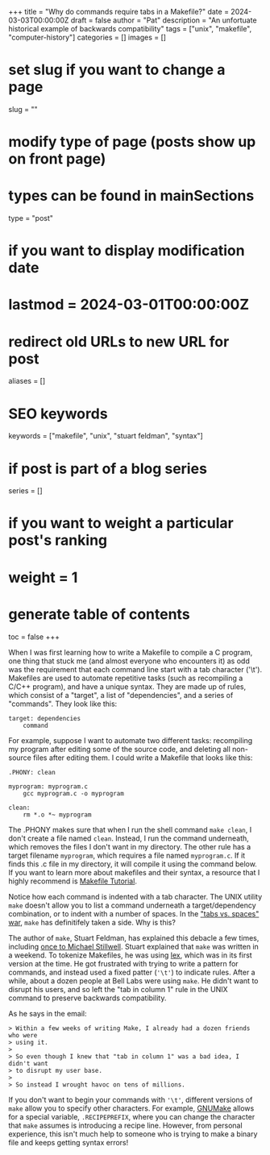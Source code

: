 +++
title = "Why do commands require tabs in a Makefile?"
date = 2024-03-03T00:00:00Z
draft = false
author = "Pat"
description = "An unfortuate historical example of backwards compatibility"
tags = ["unix", "makefile", "computer-history"]
categories = []
images = []

# set slug if you want to change a page
slug = ""

# modify type of page (posts show up on front page)
# types can be found in mainSections
type = "post"

# if you want to display modification date
# lastmod = 2024-03-01T00:00:00Z

# redirect old URLs to new URL for post
aliases = []

# SEO keywords
keywords = ["makefile", "unix", "stuart feldman", "syntax"]

# if post is part of a blog series
series = []

# if you want to weight a particular post's ranking
# weight = 1

# generate table of contents
toc = false
+++

When I was first learning how to write a Makefile to compile a C program, one
thing that stuck me (and almost everyone who encounters it) as odd was the
requirement that each command line start with a tab character ('\t'). Makefiles
are used to automate repetitive tasks (such as recompiling a C/C++ program), and
have a unique syntax. They are made up of rules, which consist of a "target", a
list of "dependencies", and a series of "commands". They look like this:

```
target: dependencies
	command
```

For example, suppose I want to automate two different tasks: recompiling my 
program after editing some of the source code, and deleting all non-source
files after editing them. I could write a Makefile that looks like this:

```
.PHONY: clean

myprogram: myprogram.c
	gcc myprogram.c -o myprogram
	
clean:
	rm *.o *~ myprogram
```

The .PHONY makes sure that when I run the shell command `make clean`, I don't
create a file named `clean`. Instead, I run the command underneath, which
removes the files I don't want in my directory. The other rule has a target
filename `myprogram`, which requires a file named `myprogram.c`. If it finds
this .c file in my directory, it will compile it using the command below. If you
want to learn more about makefiles and their syntax, a resource that I highly
recommend is [Makefile Tutorial](https://makefiletutorial.com/).

Notice how each command is indented with a tab character. The UNIX utility
`make` doesn't allow you to list a command underneath a target/dependency
combination, or to indent with a number of spaces. In the 
["tabs vs. spaces" war](https://www.youtube.com/watch?v=SsoOG6ZeyUI), `make` has
definitifely taken a side. Why is this?

The author of `make`, Stuart Feldman, has explained this debacle a few times,
including
[once to Michael Stillwell](https://beebo.org/haycorn/2015-04-20_tabs-and-makefiles.html).
Stuart explained that `make` was written in a weekend. To tokenize Makefiles, he
was using [lex](https://en.wikipedia.org/wiki/Lex_(software)), which was in
its first version at the time. He got frustrated with trying to write a pattern
for commands, and instead used a fixed patter (`'\t'`) to indicate rules. After
a while, about a dozen people at Bell Labs were using `make`. He didn't want to
disrupt his users, and so left the "tab in column 1" rule in the UNIX command to
preserve backwards compatibility.

As he says in the email:

```
> Within a few weeks of writing Make, I already had a dozen friends who were 
> using it.
> 
> So even though I knew that "tab in column 1" was a bad idea, I didn't want
> to disrupt my user base.
> 
> So instead I wrought havoc on tens of millions.
```

If you don't want to begin your commands with `'\t'`, different versions of
`make` allow you to specify other characters. For example, 
[GNUMake](https://www.gnu.org/software/make/manual/html_node/Special-Variables.html)
allows for a special variable, `.RECIPEPREFIX`, where you can change the
character that `make` assumes is introducing a recipe line. However, from
personal experience, this isn't much help to someone who is trying to make a
binary file and keeps getting syntax errors!
